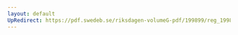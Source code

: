 ```yaml
---
layout: default
UpRedirect: https://pdf.swedeb.se/riksdagen-volumeG-pdf/199899/reg_199899/reg_199899_0234.pdf
---
```

